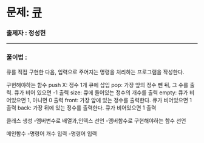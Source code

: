 # 문제: [큐][link]

[link]: https://www.acmicpc.net/problem/10845

### 출제자 : 정성헌

---
### 풀이법 : 

큐를 직접 구현한 다음, 입력으로 주어지는 명령을 처리하는 프로그램을 작성한다. 


구현해야하는 함수
push X: 정수 1개 큐에 삽입
pop: 가장 앞의 정수 뺀 뒤, 그 수를 출력. 
     큐가 비어 있으면 -1 출력
size: 큐에 들어있는 정수의 개수를 출력
empty: 큐가 비어있으면 1, 아니면 0 출력
front: 가장 앞에 있는 정수를 출력한다. 
       큐가 비어있으면 1 출력
back: 가장 뒤에 있는 정수를 출력한다. 
      큐가 비어있으면 1 출력


클래스 생성 
-멤버변수로 배열과,인덱스 선언
-멤버함수로 구현해야하는 함수 선언

메인함수
-명령어 개수 입력
-명령어 입력